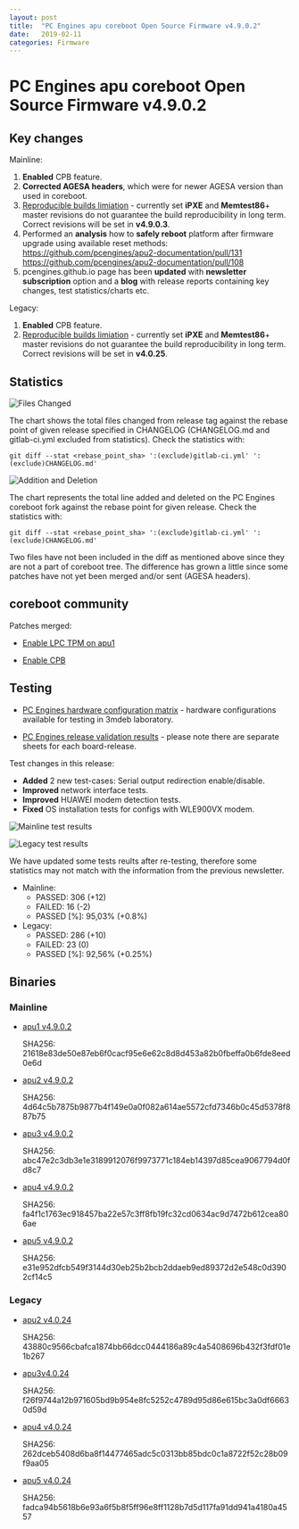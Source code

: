 ```yaml
---
layout: post
title:  "PC Engines apu coreboot Open Source Firmware v4.9.0.2"
date:   2019-02-11
categories: Firmware
---
```

# PC Engines apu coreboot Open Source Firmware v4.9.0.2

## Key changes

Mainline:

1. **Enabled** CPB feature.
2. **Corrected AGESA headers**, which were for newer AGESA version than used in
   coreboot.
3. [Reproducible builds limiation](https://github.com/pcengines/coreboot/issues/267) -
   currently set **iPXE** and **Memtest86**+ master revisions do not guarantee
   the build reproducibility in long term. Correct revisions will be set in
   **v4.9.0.3**.
4. Performed an **analysis** how to **safely reboot** platform after firmware
   upgrade using available reset methods:
   https://github.com/pcengines/apu2-documentation/pull/131
   https://github.com/pcengines/apu2-documentation/pull/108
5. pcengines.github.io page has been **updated** with **newsletter**
   **subscription** option and a **blog** with release reports containing key
   changes, test statistics/charts etc.

Legacy:

1. **Enabled** CPB feature.
2. [Reproducible builds limiation](https://github.com/pcengines/coreboot/issues/267) -
   currently set **iPXE** and **Memtest86**+ master revisions do not guarantee
   the build reproducibility in long term. Correct revisions will be set in
   **v4.0.25**.

## Statistics

![Files Changed](https://gallery.mailchimp.com/fce95b885fc13fbf1db611816/images/3a8427b8-98dc-4316-883c-a28728f34d7c.png)

The chart shows the total files changed from release tag against the rebase point of given release specified in CHANGELOG (CHANGELOG.md and gitlab-ci.yml excluded from statistics). Check the statistics with:

```
git diff --stat <rebase_point_sha> ':(exclude)gitlab-ci.yml' ':(exclude)CHANGELOG.md'
```

![Addition and Deletion](https://gallery.mailchimp.com/fce95b885fc13fbf1db611816/images/7d99ca25-985b-4839-a72e-76d7e3aaa4fc.png)

The chart represents the total line added and deleted on the PC Engines
coreboot fork against the rebase point for given release. Check the statistics
with:

```
git diff --stat <rebase_point_sha> ':(exclude)gitlab-ci.yml' ':(exclude)CHANGELOG.md'
```

Two files have not been included in the diff as mentioned above since they are
not a part of coreboot tree. The difference has grown a little since some
patches have not yet been merged and/or sent (AGESA headers).

## coreboot community

Patches merged:

* [Enable LPC TPM on apu1](https://review.coreboot.org/c/coreboot/+/30354)

* [Enable CPB](https://review.coreboot.org/c/coreboot/+/31229)

## Testing

* [PC Engines hardware configuration matrix](https://3mdeb.com/wp-content/uploads/2019/02/3mdeb-lab-hw-matrix.png) - hardware configurations available for testing in 3mdeb laboratory.

* [PC Engines release validation results](https://3mdeb.us16.list-manage.com/track/click?u=fce95b885fc13fbf1db611816&id=96d9b426c0&e=16ffa34a09) - please note there are separate sheets for each board-release.

Test changes in this release:

* **Added** 2 new test-cases: Serial output redirection enable/disable.
* **Improved** network interface tests.
* **Improved** HUAWEI modem detection tests.
* **Fixed** OS installation tests for configs with WLE900VX modem.

![Mainline test results](https://gallery.mailchimp.com/fce95b885fc13fbf1db611816/images/fb10bb89-9625-4465-ae1d-206c86e367d3.png)

![Legacy test results](https://gallery.mailchimp.com/fce95b885fc13fbf1db611816/images/b41875ae-8b34-4e7f-ae29-5cf090cf2cbf.png)

We have updated some tests reults after re-testing, therefore some statistics
may not match with the information from the previous newsletter.

* Mainline:
  * PASSED: 306 (+12)
  * FAILED: 16 (-2)
  * PASSED [%]: 95,03% (+0.8%)
* Legacy:
  * PASSED: 286 (+10)
  * FAILED: 23 (0)
  * PASSED [%]: 92,56% (+0.25%)

## Binaries

### Mainline

* [apu1 v4.9.0.2](https://cloud.3mdeb.com/index.php/s/XTGTbRnkQCMoGrK/download)

  SHA256: 21618e83de50e87eb6f0cacf95e6e62c8d8d453a82b0fbeffa0b6fde8eed0e6d

* [apu2 v4.9.0.2](https://cloud.3mdeb.com/index.php/s/Yjx7PqAqFeQQCyC/download)

  SHA256: 4d64c5b7875b9877b4f149e0a0f082a614ae5572cfd7346b0c45d5378f887b75

* [apu3 v4.9.0.2](https://cloud.3mdeb.com/index.php/s/Qf3oF4AqydiAxdr/download)

  SHA256: abc47e2c3db3e1e3189912076f9973771c184eb14397d85cea9067794d0fd8c7

* [apu4 v4.9.0.2](https://cloud.3mdeb.com/index.php/s/4zg6LH2X9NM6wrL/download)

  SHA256: fa4f1c1763ec918457ba22e57c3ff8fb19fc32cd0634ac9d7472b612cea806ae

* [apu5 v4.9.0.2](https://cloud.3mdeb.com/index.php/s/WsjAj6AQTDTByYH/download)
  
  SHA256: e31e952dfcb549f3144d30eb25b2bcb2ddaeb9ed89372d2e548c0d3902cf14c5

### Legacy

* [apu2 v4.0.24](https://cloud.3mdeb.com/index.php/s/MDSaP8CnWEQrKC3/download)

  SHA256: 43880c9566cbafca1874bb66dcc0444186a89c4a5408696b432f3fdf01e1b267

* [apu3v4.0.24](https://cloud.3mdeb.com/index.php/s/fBefFydWbMTaFHg/download)

  SHA256: f26f9744a12b971605bd9b954e8fc5252c4789d95d86e615bc3a0df66630d59d

* [apu4 v4.0.24](https://cloud.3mdeb.com/index.php/s/ef5jSRw3rfZgocJ/download)

  SHA256: 262dceb5408d6ba8f14477465adc5c0313bb85bdc0c1a8722f52c28b09f9aa05

* [apu5 v4.0.24](https://cloud.3mdeb.com/index.php/s/XRi7K2LDaJryqJF/download)

  SHA256: fadca94b5618b6e93a6f5b8f5ff96e8ff1128b7d5d117fa91dd941a4180a4557

